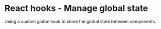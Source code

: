 # React hooks - Manage global state
Using a custom global hook to share the global state between components.